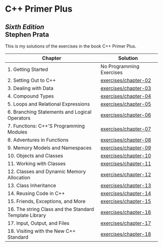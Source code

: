 # C++ Primer Plus

*Sixth Edition*  
**Stephen Prata**
--------------------------------------------------------------------------------

This is my solutions of the exercises in the book C++ Primer Plus.

| Chapter | Solution |
|---------|----------|
|1. Getting Started | No Programming Exercises |
|2. Setting Out to C++|[exercises/chapter-02](https://github.com/gr0mazeka/StephenPrata/tree/master/chapter_02)|
|3. Dealing with Data|[exercises/chapter-03](https://github.com/gr0mazeka/StephenPrata/tree/master/chapter_03)|
|4. Compound Types|[exercises/chapter-04](https://github.com/gr0mazeka/StephenPrata/tree/master/chapter_04)|
|5. Loops and Relational Expressions|[exercises/chapter-05](https://github.com/gr0mazeka/StephenPrata/tree/master/chapter_05)|
|6. Branching Statements and Logical Operators|[exercises/chapter-06](https://github.com/gr0mazeka/StephenPrata/tree/master/chapter_06)|
|7. Functions: C++'S Programming Modules|[exercises/chapter-07](https://github.com/gr0mazeka/StephenPrata/tree/master/chapter_07)|
|8. Adventures in Functions|[exercises/chapter-08](https://github.com/gr0mazeka/StephenPrata/tree/master/chapter_08)|
|9. Memory Models and Namespaces|[exercises/chapter-09](https://github.com/gr0mazeka/StephenPrata/tree/master/chapter_09)|
|10. Objects and Classes|[exercises/chapter-10](https://github.com/gr0mazeka/StephenPrata/tree/master/chapter_10)|
|11. Working with Classes|[exercises/chapter-11](https://github.com/gr0mazeka/StephenPrata/tree/master/chapter_11)|
|12. Classes and Dynamic Memory Allocation|[exercises/chapter-12](https://github.com/gr0mazeka/StephenPrata)|
|13. Class Inheritance|[exercises/chapter-13](https://github.com/gr0mazeka/StephenPrata)|
|14. Reusing Code in C++|[exercises/chapter-14](https://github.com/gr0mazeka/StephenPrata)|
|15. Friends, Exceptions, and More|[exercises/chapter-15](https://github.com/gr0mazeka/StephenPrata)|
|16. The string Class and the Standard Template Library|[exercises/chapter-16](https://github.com/gr0mazeka/StephenPrata)|
|17. Input, Output, and Files|[exercises/chapter-17](https://github.com/gr0mazeka/StephenPrata)|
|18. Visiting with the New C++ Standard|[exercises/chapter-18](https://github.com/gr0mazeka/StephenPrata)|
